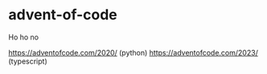 # advent-of-code
Ho ho no

https://adventofcode.com/2020/ (python)
https://adventofcode.com/2023/ (typescript)
